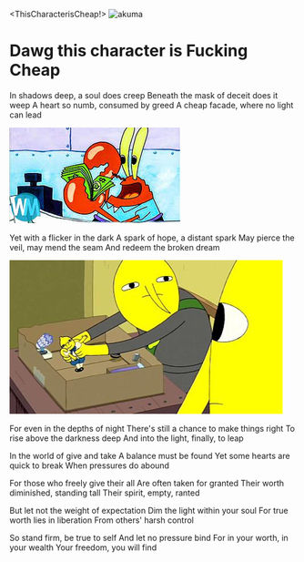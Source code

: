 <ThisCharacterisCheap!>
![akuma](cheapcharacter4.jpg)
<html>
<head>
<link rel="stylesheet" href="mystyle.css">
</head>
<body>

<h1>Dawg this character is Fucking Cheap</h1>


<p>In shadows deep, a soul does creep
Beneath the mask of deceit does it weep
A heart so numb, consumed by greed
A cheap facade, where no light can lead
  
![Unknown](Unknown.jpeg)

Yet with a flicker in the dark
A spark of hope, a distant spark
May pierce the veil, may mend the seam
And redeem the broken dream

![Adventuretime](Cheapcharacter.jpg)

For even in the depths of night
There's still a chance to make things right
To rise above the darkness deep
And into the light, finally, to leap
</p>

<p>In the world of give and take
A balance must be found
Yet some hearts are quick to break
When pressures do abound

For those who freely give their all
Are often taken for granted
Their worth diminished, standing tall
Their spirit, empty, ranted

But let not the weight of expectation
Dim the light within your soul
For true worth lies in liberation
From others' harsh control

So stand firm, be true to self
And let no pressure bind
For in your worth, in your wealth
Your freedom, you will find

</p>

</body>
</html>


